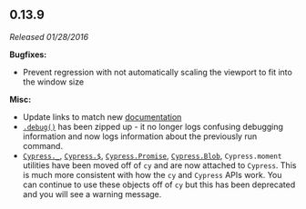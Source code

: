 ## 0.13.9

_Released 01/28/2016_

**Bugfixes:**

- Prevent regression with not automatically scaling the viewport to fit into the
  window size

**Misc:**

- Update links to match new [documentation](https://docs.cypress.io)
- [`.debug()`](/api/commands/debug) has been zipped up - it no longer logs
  confusing debugging information and now logs information about the previously
  run command.
- [`Cypress._`](/api/utilities/_), [`Cypress.$`](/api/utilities/$),
  [`Cypress.Promise`](/api/utilities/promise),
  [`Cypress.Blob`](/api/utilities/blob), `Cypress.moment` utilities have been
  moved off of `cy` and are now attached to `Cypress`. This is much more
  consistent with how the `cy` and `Cypress` APIs work. You can continue to use
  these objects off of `cy` but this has been deprecated and you will see a
  warning message.
